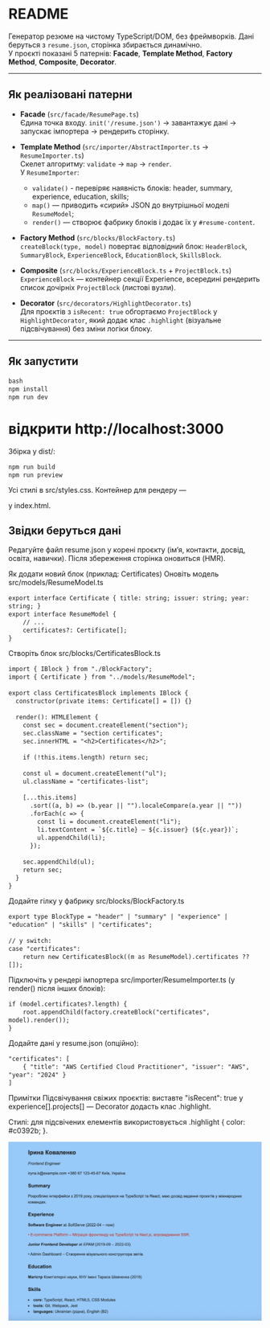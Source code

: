 # README

Генератор резюме на чистому TypeScript/DOM, без фреймворків. Дані беруться з `resume.json`, сторінка збирається динамічно.  
У проєкті показані 5 патернів: **Facade**, **Template Method**, **Factory Method**, **Composite**, **Decorator**.

---

## Як реалізовані патерни

- **Facade** (`src/facade/ResumePage.ts`)  
  Єдина точка входу. `init('/resume.json')` → завантажує дані → запускає імпортера → рендерить сторінку.

- **Template Method** (`src/importer/AbstractImporter.ts` → `ResumeImporter.ts`)  
  Скелет алгоритму: `validate` → `map` → `render`.  
  У `ResumeImporter`:

  - `validate()` - перевіряє наявність блоків: header, summary, experience, education, skills;
  - `map()` — приводить «сирий» JSON до внутрішньої моделі `ResumeModel`;
  - `render()` — створює фабрику блоків і додає їх у `#resume-content`.

- **Factory Method** (`src/blocks/BlockFactory.ts`)  
  `createBlock(type, model)` повертає відповідний блок: `HeaderBlock`, `SummaryBlock`, `ExperienceBlock`, `EducationBlock`, `SkillsBlock`.

- **Composite** (`src/blocks/ExperienceBlock.ts` + `ProjectBlock.ts`)  
  `ExperienceBlock` — контейнер секції Experience, всередині рендерить список дочірніх `ProjectBlock` (листові вузли).

- **Decorator** (`src/decorators/HighlightDecorator.ts`)  
  Для проєктів з `isRecent: true` обгортаємо `ProjectBlock` у `HighlightDecorator`, який додає клас `.highlight` (візуальне підсвічування) без зміни логіки блоку.

---

## Як запустити

```
bash
npm install
npm run dev
```

# відкрити http://localhost:3000

Збірка у dist/:

```
npm run build
npm run preview
```

Усі стилі в src/styles.css. Контейнер для рендеру — <article id="resume-content"></article> у index.html.

## Звідки беруться дані

Редагуйте файл resume.json у корені проєкту (ім’я, контакти, досвід, освіта, навички). Після збереження сторінка оновиться (HMR).

Як додати новий блок (приклад: Certificates)
Оновіть модель
src/models/ResumeModel.ts

```
export interface Certificate { title: string; issuer: string; year: string; }
export interface ResumeModel {
    // ...
    certificates?: Certificate[];
}
```

Створіть блок
src/blocks/CertificatesBlock.ts

```
import { IBlock } from "./BlockFactory";
import { Certificate } from "../models/ResumeModel";

export class CertificatesBlock implements IBlock {
  constructor(private items: Certificate[] = []) {}

  render(): HTMLElement {
    const sec = document.createElement("section");
    sec.className = "section certificates";
    sec.innerHTML = "<h2>Certificates</h2>";

    if (!this.items.length) return sec;

    const ul = document.createElement("ul");
    ul.className = "certificates-list";

    [...this.items]
      .sort((a, b) => (b.year || "").localeCompare(a.year || ""))
      .forEach(c => {
        const li = document.createElement("li");
        li.textContent = `${c.title} — ${c.issuer} (${c.year})`;
        ul.appendChild(li);
      });

    sec.appendChild(ul);
    return sec;
  }
}

```

Додайте гілку у фабрику
src/blocks/BlockFactory.ts

```
export type BlockType = "header" | "summary" | "experience" | "education" | "skills" | "certificates";

// у switch:
case "certificates":
    return new CertificatesBlock((m as ResumeModel).certificates ?? []);

```

Підключіть у рендері імпортера
src/importer/ResumeImporter.ts (у render() після інших блоків):

```
if (model.certificates?.length) {
    root.appendChild(factory.createBlock("certificates", model).render());
}
```

Додайте дані у resume.json (опційно):

```
"certificates": [
    { "title": "AWS Certified Cloud Practitioner", "issuer": "AWS", "year": "2024" }
]
```

Примітки
Підсвічування свіжих проєктів: виставте "isRecent": true у experience[].projects[] — Decorator додасть клас .highlight.

Стилі: для підсвічених елементів використовується .highlight { color: #c0392b; }.

![Скріншот резюме](scrn/screenshot.png)
